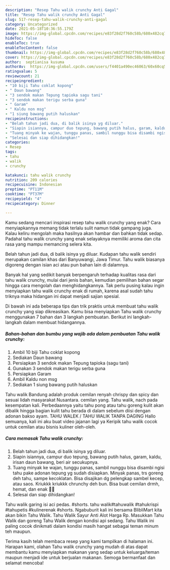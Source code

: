 ```yaml
---
description: "Resep Tahu walik crunchy Anti Gagal"
title: "Resep Tahu walik crunchy Anti Gagal"
slug: 517-resep-tahu-walik-crunchy-anti-gagal
category: Uncategorized
date: 2021-05-18T10:36:55.179Z
image: https://img-global.cpcdn.com/recipes/e83f28d2f760c58b/680x482cq70/tahu-walik-crunchy-foto-resep-utama.jpg
hideToc: false
enableToc: true
enableTocContent: false
thumbnail: https://img-global.cpcdn.com/recipes/e83f28d2f760c58b/680x482cq70/tahu-walik-crunchy-foto-resep-utama.jpg
cover: https://img-global.cpcdn.com/recipes/e83f28d2f760c58b/680x482cq70/tahu-walik-crunchy-foto-resep-utama.jpg
author:  septianisa kusuma
authorAv:  https://img-global.cpcdn.com/users/f4401a490ec46063/60x60cq50/avatar.jpg
ratingvalue: 5
reviewcount: 21
recipeingredient:
- "10 biji Tahu coklat kopong"
- " Daun bawang"
- "3 sendok makan Tepung tapioka sagu tani"
- "3 sendok makan terigu serba guna"
- " Garam"
- " Kaldu non msg"
- "1 siung bawang putih haluskan"
recipeinstructions:
- "Belah tahun jadi dua, di balik isinya yg diluar."
- "Siapin isiannya, campur duo tepung, bawang putih halus, garam, kaldu, irisan daun bawang, beri air secukupnya."
- "Tuang minyak ke wajan, tunggu panas, sambil nunggu bisa disambi ngisi tahu pake adonan tepung yg sudah disiapkan. Minyak panas, trs goreng deh tahu, sampe kecoklatan. Bisa disajikan dg pelengkap sambel kecep, atau saos. Kriukkk kriukkk chrunchy deh bun. Bisa buat cemilan drmh, hemat, dan enak 🤭🥰"
- "Selesai dan siap dihidangkan!"
categories:
- Resep
tags:
- tahu
- walik
- crunchy

katakunci: tahu walik crunchy 
nutrition: 209 calories
recipecuisine: Indonesian
preptime: "PT11M"
cooktime: "PT37M"
recipeyield: "4"
recipecategory: Dinner

---
```



Kamu sedang mencari inspirasi resep tahu walik crunchy yang enak? Cara menyiapkannya memang tidak terlalu sulit namun tidak gampang juga. Kalau keliru mengolah maka hasilnya akan hambar dan bahkan tidak sedap. Padahal tahu walik crunchy yang enak selayaknya memiliki aroma dan cita rasa yang mampu memancing selera kita.


Belah tahun jadi dua, di balik isinya yg diluar. Kudapan tahu walik sendiri merupakan camilan khas dari Banyuwangi, Jawa Timur. Tahu walik biasanya digoreng dengan isian aci atau pun bahan lain di dalamnya.

Banyak hal yang sedikit banyak berpengaruh terhadap kualitas rasa dari tahu walik crunchy, mulai dari jenis bahan, kemudian pemilihan bahan segar hingga cara mengolah dan menghidangkannya. Tak perlu pusing kalau ingin menyiapkan tahu walik crunchy enak di rumah, karena asal sudah tahu triknya maka hidangan ini dapat menjadi sajian spesial.


Di bawah ini ada beberapa tips dan trik praktis untuk membuat tahu walik crunchy yang siap dikreasikan. Kamu bisa menyiapkan Tahu walik crunchy menggunakan 7 bahan dan 3 langkah pembuatan. Berikut ini langkah-langkah dalam membuat hidangannya.

<!--inarticleads1-->

##### Bahan-bahan dan bumbu yang wajib ada dalam pembuatan Tahu walik crunchy:

1. Ambil 10 biji Tahu coklat kopong
1. Sediakan  Daun bawang
1. Persiapkan 3 sendok makan Tepung tapioka (sagu tani)
1. Gunakan 3 sendok makan terigu serba guna
1. Persiapkan  Garam
1. Ambil  Kaldu non msg
1. Sediakan 1 siung bawang putih haluskan


Tahu walik Bandung adalah produk cemilan renyah chrispy dan spicy dan sesuai lidah masyarakat Nusantara. cemilan yang. Tahu walik, nach pada kesempatan kali. Perbedaannya yaitu tahu pong atau tahu goreng kulit akan dibalik hingga bagian kulit tahu berada di dalam sebelum diisi dengan adonan bakso ayam. TAHU WALEK / TAHU WALIK TANPA DAGING Hallo semuanya, kali ini aku buat video jajanan lagi ya Keripik tahu walik cocok untuk cemilan atau bisnis kuliner oleh-oleh. 

<!--inarticleads2-->

##### Cara memasak Tahu walik crunchy:

1. Belah tahun jadi dua, di balik isinya yg diluar.
1. Siapin isiannya, campur duo tepung, bawang putih halus, garam, kaldu, irisan daun bawang, beri air secukupnya.
1. Tuang minyak ke wajan, tunggu panas, sambil nunggu bisa disambi ngisi tahu pake adonan tepung yg sudah disiapkan. Minyak panas, trs goreng deh tahu, sampe kecoklatan. Bisa disajikan dg pelengkap sambel kecep, atau saos. Kriukkk kriukkk chrunchy deh bun. Bisa buat cemilan drmh, hemat, dan enak 🤭🥰
1. Selesai dan siap dihidangkan!

Tahu walik garing isi aci pedas. #shorts. tahu walik#tahuwalik #tahukrispi #tahupetis #kulinerenak #shorts. Ngabuburit kali ini bersama BlibliMart kita akan bikin Tahu Walik. Tahu Walik Sayur Anti Alot Harga Rp. Masukkan Tahu Walik dan goreng Tahu Walik dengan kondisi api sedang. Tahu Walik ini paling cocok dinikmati dalam kondisi masih hangat sebagai teman minum teh maupun. 

Terima kasih telah membaca resep yang kami tampilkan di halaman ini. Harapan kami, olahan Tahu walik crunchy yang mudah di atas dapat membantu kamu menyiapkan makanan yang sedap untuk keluarga/teman maupun menjadi ide untuk berjualan makanan. Semoga bermanfaat dan selamat mencoba!
